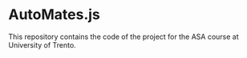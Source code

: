 # AutoMates.js
This repository contains the code of the project for the ASA course at University of Trento.
